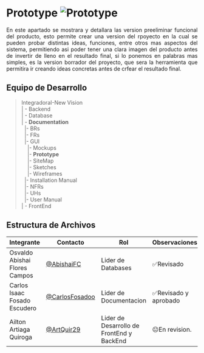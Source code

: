 # Prototype ![Prototype](https://img.shields.io/static/v1?label=Prototype&message=In%20Progress&color=gray)

<p align = justify>
En este apartado se mostrara y detallara las version preeliminar funcional del producto, esto permite crear una version del rpoyecto en la cual se pueden probar distintas ideas, funciones, entre otros mas aspectos del sistema, permitiendo asi poder tener una clara imagen del producto antes de invertir de lleno en el resultado final, si lo ponemos en palabras mas simples, es la version borrador del proyecto, que sera la herramienta que permitira ir creando ideas concretas antes de crfear el resultado final.
</p>

## Equipo de Desarrollo

>IntegradoraI-New Vision<br>
>| - Backend <br>
>| - Database<br>
>| - **Documentation**<br>
>&nbsp;&nbsp;|- BRs<br>
>&nbsp;&nbsp;|- FRs<br>
>&nbsp;&nbsp;|- GUI<br>
>&nbsp;&nbsp;&nbsp;&nbsp;|- Mockups<br>
>&nbsp;&nbsp;&nbsp;&nbsp;|- **Prototype**<br>
>&nbsp;&nbsp;&nbsp;&nbsp;|- SiteMap<br>
>&nbsp;&nbsp;&nbsp;&nbsp;|- Sketches<br>
>&nbsp;&nbsp;&nbsp;&nbsp;|- Wireframes<br>
>&nbsp;&nbsp;|- Installation Manual<br>
>&nbsp;&nbsp;|- NFRs<br>
>&nbsp;&nbsp;|- UHs<br>
>&nbsp;&nbsp;|- User Manual<br>
>| - FrontEnd

## Estructura de Archivos
|Integrante|Contacto|Rol|Observaciones|
|------------|--------|---|---|
|Osvaldo Abishai Flores Campos|[@AbishaiFC](https://github.com/AbishaiFC)|Lider de Databases|✅Revisado|
|Carlos Isaac Fosado Escudero|[@CarlosFosadoo](https://github.com/CarlosFosadoo)|Lider de Documentacion|✅Revisado y aprobado|
|Ailton Artiaga Quiroga|[@ArtQuir29](https://github.com/ArtQuir29)|Lider de Desarrollo de FrontEnd y BackEnd | 😐En revision.|
